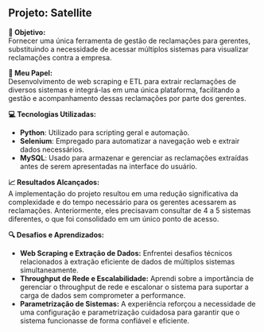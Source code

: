 ## Projeto: Satellite

**🎯 Objetivo:**  
Fornecer uma única ferramenta de gestão de reclamações para gerentes, substituindo a necessidade de acessar múltiplos sistemas para visualizar reclamações contra a empresa.

**👤 Meu Papel:**  
Desenvolvimento de web scraping e ETL para extrair reclamações de diversos sistemas e integrá-las em uma única plataforma, facilitando a gestão e acompanhamento dessas reclamações por parte dos gerentes.

**💻 Tecnologias Utilizadas:**  
- **Python**: Utilizado para scripting geral e automação.
- **Selenium**: Empregado para automatizar a navegação web e extrair dados necessários.
- **MySQL**: Usado para armazenar e gerenciar as reclamações extraídas antes de serem apresentadas na interface do usuário.

**📈 Resultados Alcançados:**  
A implementação do projeto resultou em uma redução significativa da complexidade e do tempo necessário para os gerentes acessarem as reclamações. Anteriormente, eles precisavam consultar de 4 a 5 sistemas diferentes, o que foi consolidado em um único ponto de acesso.

**🔍 Desafios e Aprendizados:**  
- **Web Scraping e Extração de Dados:** Enfrentei desafios técnicos relacionados à extração eficiente de dados de múltiplos sistemas simultaneamente.
- **Throughput de Rede e Escalabilidade:** Aprendi sobre a importância de gerenciar o throughput de rede e escalonar o sistema para suportar a carga de dados sem comprometer a performance.
- **Parametrização de Sistemas:** A experiência reforçou a necessidade de uma configuração e parametrização cuidadosa para garantir que o sistema funcionasse de forma confiável e eficiente.


